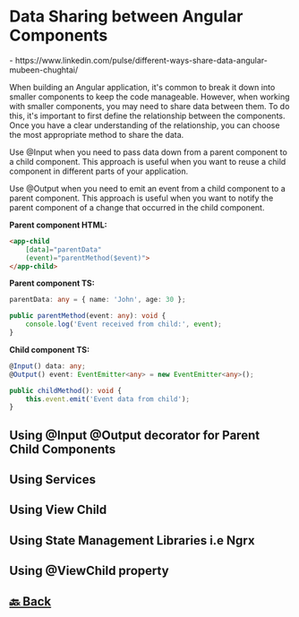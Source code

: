 <h1>Data Sharing between Angular Components</h1> - https://www.linkedin.com/pulse/different-ways-share-data-angular-mubeen-chughtai/

When building an Angular application, it's common to break it down into smaller components to keep the code manageable. However, when working with smaller components, you may need to share data between them. To do this, it's important to first define the relationship between the components. Once you have a clear understanding of the relationship, you can choose the most appropriate method to share the data.

Use @Input when you need to pass data down from a parent component to a child component. This approach is useful when you want to reuse a child component in different parts of your application.

Use @Output when you need to emit an event from a child component to a parent component. This approach is useful when you want to notify the parent component of a change that occurred in the child component.

**Parent component HTML:**
```html
<app-child
    [data]="parentData"
    (event)="parentMethod($event)">
</app-child>
```
**Parent component TS:**
```ts
parentData: any = { name: 'John', age: 30 };

public parentMethod(event: any): void {
    console.log('Event received from child:', event);
}
```
**Child component TS:**
```ts
@Input() data: any;
@Output() event: EventEmitter<any> = new EventEmitter<any>();

public childMethod(): void {
    this.event.emit('Event data from child');
}
```

<h2>Using @Input @Output decorator for Parent Child Components</h2>
<h2>Using Services</h2>
<h2>Using View Child</h2>
<h2>Using State Management Libraries i.e Ngrx</h2>
<h2>Using @ViewChild property</h2>

<h2><a href="https://github.com/sanjay9616/Angular/blob/master/README.md"> 🔙 Back</a></h2>
